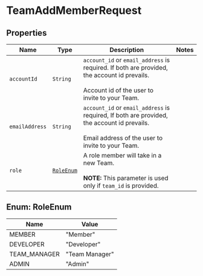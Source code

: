 

# TeamAddMemberRequest



## Properties

| Name | Type | Description | Notes |
|------------ | ------------- | ------------- | -------------|
| `accountId` | ```String``` |  `account_id` or `email_address` is required. If both are provided, the account id prevails.<br><br>Account id of the user to invite to your Team.  |  |
| `emailAddress` | ```String``` |  `account_id` or `email_address` is required, If both are provided, the account id prevails.<br><br>Email address of the user to invite to your Team.  |  |
| `role` | [```RoleEnum```](#RoleEnum) |  A role member will take in a new Team.<br><br>**NOTE:** This parameter is used only if `team_id` is provided.  |  |



## Enum: RoleEnum

| Name | Value |
---- | -----
| MEMBER | &quot;Member&quot; |
| DEVELOPER | &quot;Developer&quot; |
| TEAM_MANAGER | &quot;Team Manager&quot; |
| ADMIN | &quot;Admin&quot; |



